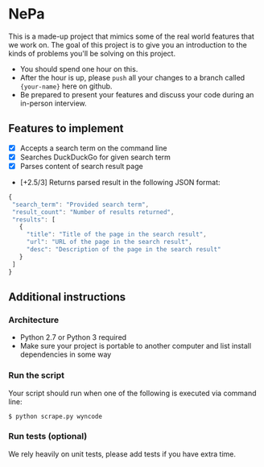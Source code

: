 # NePa
This is a made-up project that mimics some of the real world features that we work on. The goal of this project is to give you an introduction to the kinds of problems you'll be solving on this project.

 - You should spend one hour on this.
 - After the hour is up, please `push` all your changes to a branch called `{your-name}` here on github.
 - Be prepared to present your features and discuss your code during an in-person interview.

 ## Features to implement

 - [X] Accepts a search term on the command line
 - [X] Searches DuckDuckGo for given search term
 - [X] Parses content of search result page
 - [+2.5/3] Returns parsed result in the following JSON format:

 ```js
 {
  "search_term": "Provided search term",
  "result_count": "Number of results returned",
  "results": [
    {
      "title": "Title of the page in the search result",
      "url": "URL of the page in the search result",
      "desc": "Description of the page in the search result"
    }
  ]
}
 ```

## Additional instructions

### Architecture
- Python 2.7 or Python 3 required
- Make sure your project is portable to another computer and list install dependencies in some way

### Run the script
Your script should run when one of the following is executed via command line:
```
$ python scrape.py wyncode
```


### Run tests (optional)

We rely heavily on unit tests, please add tests if you have extra time.
